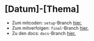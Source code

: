 # [Datum]-[Thema]

-   Zum mitcoden: `setup`-Branch [hier.](https://github.com/WD-23-D10-A/[repo-name]/tree/setup)
-   Zum mitverfolgen: `final`-Branch [hier.](https://github.com/WD-23-D10-A/[repo-name]/tree/final)
-   Zu den docs: `docs`-Branch [hier.](https://github.com/WD-23-D10-A/[repo-name]/tree/docs)




